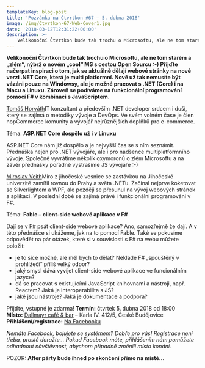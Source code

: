 ```yaml
---
templateKey: blog-post
title: 'Pozvánka na Čtvrtkon #67 – 5. dubna 2018'
image: /img/Ctvrtkon-67-Web-Cover1.jpg
date: '2018-03-12T12:31:22+00:00'
description: >-
    Velikonoční Čtvrtkon bude tak trochu o Microsoftu, ale ne tom starém a „zlém“, nýbrž o novém „cool“ MS s cestou Open Sourcu :-) Přijďte načerpat inspiraci o tom, jak se aktuálně d...
---
```

**Velikonoční Čtvrtkon bude tak trochu o Microsoftu, ale ne tom starém a „zlém“, nýbrž o novém „cool“ MS s cestou Open Sourcu :-) Přijďte načerpat inspiraci o tom, jak se aktuálně dělají webové stránky na nové verzi .NET Core, která je multi platformní. Nově už tak nemusíte být vázáni pouze na Windowsy, ale je možné pracovat s .NET (Core) i na Macu a Linuxu. Zároveň se podíváme na funkcionální programování pomocí F# v kombinaci s JavaScriptem.**

[Tomáš Horváth](https://www.linkedin.com/in/thsoftware/)IT konzultant a především .NET developer srdcem i duší, který se zajímá o metodiky vývoje a DevOps. Ve svém volném čase je člen nopCommerce komunity a vývojář nejrůznějších doplňků pro e-commerce.

Téma: **ASP.NET Core dospělo už i v Linuxu**

ASP.NET Core nám již dospělo a je nejvyšší čas se s ním seznámit. Přednáška nejen pro .NET vývojáře, ale i pro nadšence multiplatformního vývoje. Společně vyvrátíme několik oxymoronů o zlém Microsoftu a na závěr přednášky pořádně vystrašíme JS vývojáře :-)

[Miroslav Veith](https://www.linkedin.com/in/mveith/)Miro z jihočeské vesnice se zastávkou na Jihočeské univerzitě zamířil rovnou do Prahy a světa .NETu. Začínal nejprve koketovat se Silverlightem a WPF, ale později se přesunul na vývoj webových stránek a aplikací. V poslední době se zajímá právě i funkcionální programování v F#.

Téma: **Fable – client-side webové aplikace v F#**

Dají se v F# psát client-side webové aplikace? Ano, samozřejmě že dají. A v této přednášce si ukážeme, jak na to pomocí Fable. Také se pokusíme odpovědět na pár otázek, které si v souvislosti s F# na webu můžete položit:

- je to sice možné, ale měl bych to dělat? Neklade F# „spouštěný v prohlížeči“ příliš velký odpor?
- jaký smysl dává vyvíjet client-side webové aplikace ve funcionálním jazyce?
- dá se pracovat s existujícími JavaScript knihovnami a nástroji, např. Reactem? Jaká je interoperabilita s JS?
- jaké jsou nástroje? Jaká je dokumentace a podpora?

Přijďte, vstupné je zdarma! **Termín:** čtvrtek 5. dubna 2018 od 18:00  
**Místo:** [Dallmayr café & bar](https://www.facebook.com/Dallmayr-café-bar-702887763246547/) – Karla IV. 412/5, České Budějovice   
**Přihlášení/registrace:** [Na Facebooku](https://www.facebook.com/events/1982829275310745/)

_Nemáte Facebook, bojujete se systémem? Dobře pro vás! Registrace není třeba, prostě doražte… Pokud Facebook máte, přihlášením nám pomůžete odhadnout návštěvnost, abychom případně změnili místo konání._

POZOR: **After párty bude ihned po skončení přímo na místě…**
